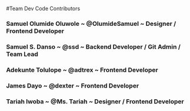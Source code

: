 #Team Dev Code Contributors

### Samuel Olumide Oluwole  ~ @OlumideSamuel  ~	Designer / Frontend Developer

### Samuel S. Danso ~ @ssd  ~ Backend Developer / Git Admin / Team Lead

### Adekunte Tolulope ~ @adtrex ~ Frontend Developer 

### James Dayo ~ @dexter ~ Frontend Developer

### Tariah Iwoba ~ @Ms. Tariah ~ Designer / Frontend Developer
